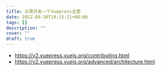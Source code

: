 ```yaml
---
title: 从零开发一个Vuepress主题
date: 2022-09-30T19:15:21+08:00
tags: []
description: ""
cover: ""
draft: true
---
```


- https://v2.vuepress.vuejs.org/contributing.html
- https://v2.vuepress.vuejs.org/advanced/architecture.html